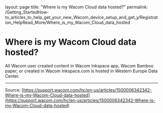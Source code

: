 layout: page
title: "Where is my Wacom Cloud data hosted?"
permalink: /Getting_StartedHow-to_articles_to_help_get_your_new_Wacom_device_setup_and_get_y/Registration_HelpRead_More/Where_is_my_Wacom_Cloud_data_hosted

# Where is my Wacom Cloud data hosted?

All Wacom user created content in Wacom Inkspace app, Wacom Bamboo paper, or created in Wacom Inkspace.com is hosted in Western Europe Data Center.

---
Source: [https://support.wacom.com/hc/en-us/articles/1500006342342-Where-is-my-Wacom-Cloud-data-hosted](https://support.wacom.com/hc/en-us/articles/1500006342342-Where-is-my-Wacom-Cloud-data-hosted)

